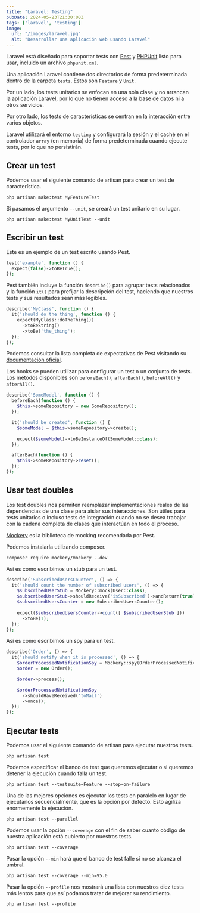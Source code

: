 ```yaml
---
title: "Laravel: Testing"
pubDate: 2024-05-23T21:30:00Z
tags: ['laravel', 'testing']
image:
  url: "/images/laravel.jpg"
  alt: "Desarrollar una aplicación web usando Laravel"
---
```

Laravel está diseñado para soportar tests con <a href="https://pestphp.com/" target="_blank">Pest</a> y <a href="https://phpunit.de/index.html" target ="_blank">PHPUnit</a> listo para usar, incluido un archivo `phpunit.xml`.

Una aplicación Laravel contiene dos directorios de forma predeterminada dentro de la carpeta `tests`. Estos son `Feature` y `Unit`.

Por un lado, los tests unitarios se enfocan en una sola clase y no arrancan la aplicación Laravel, por lo que no tienen acceso a la base de datos ni a otros servicios.

Por otro lado, los tests de características se centran en la interacción entre varios objetos.

Laravel utilizará el entorno `testing` y configurará la sesión y el caché en el controlador `array` (en memoria) de forma predeterminada cuando ejecute tests, por lo que no persistirán.

## Crear un test
Podemos usar el siguiente comando de artisan para crear un test de característica.
```shell
php artisan make:test MyFeatureTest
```
Si pasamos el argumento `--unit`, se creará un test unitario en su lugar.
```shell
php artisan make:test MyUnitTest --unit
```

## Escribir un test
Este es un ejemplo de un test escrito usando Pest.
```php
test('example', function () {
  expect(false)->toBeTrue();
});
```
Pest también incluye la función `describe()` para agrupar tests relacionados y la función `it()` para prefijar la descripción del test, haciendo que nuestros tests y sus resultados sean más legibles.
```php
describe('MyClass', function () {
  it('should do the thing', function () {
    expect(MyClass::doTheThing())
      ->toBeString()
      ->toBe('the_thing');
  });
});
```
Podemos consultar la lista completa de expectativas de Pest visitando su <a href="https://pestphp.com/docs/expectations" target="_blank">documentación oficial</a>.

Los hooks se pueden utilizar para configurar un test o un conjunto de tests. Los métodos disponibles son `beforeEach()`, `afterEach()`, `beforeAll()` y `afterAll()`.
```php
describe('SomeModel', function () {
  beforeEach(function () {
    $this->someRepository = new SomeRepository();
  });

  it('should be created', function () {
    $someModel = $this->someRepository->create();

    expect($someModel)->toBeInstanceOf(SomeModel::class);
  });

  afterEach(function () {
    $this->someRepository->reset();
  });
});
```

## Usar test doubles
Los test doubles nos permiten reemplazar implementaciones reales de las dependencias de una clase para aislar sus interacciones. Son útiles para tests unitarios o incluso tests de integración cuando no se desea trabajar con la cadena completa de clases que interactúan en todo el proceso.

<a href="https://docs.mockery.io/en/latest/" target="_blank">Mockery</a> es la biblioteca de mocking recomendada por Pest.

Podemos instalarla utilizando composer.
```shell
composer require mockery/mockery --dev
```

Así es como escribimos un stub para un test.
```php
describe('SubscribedUsersCounter', () => {
  it('should count the number of subscribed users', () => {
    $subscribedUserStub = Mockery::mock(User::class);
    $subscribedUserStub->shouldReceive('isSubscribed')->andReturn(true);
    $subscribedUsersCounter = new SubscribedUsersCounter();
    
    expect($subscribedUsersCounter->count([ $subscribedUserStub ]))
      ->toBe(1);
  });
});
```

Así es como escribimos un spy para un test.
```php
describe('Order', () => {
  it('should notify when it is processed', () => {
    $orderProcessedNotificationSpy = Mockery::spy(OrderProcessedNotification::class);
    $order = new Order();

    $order->process();

    $orderProcessedNotificationSpy
      ->shouldHaveReceived('toMail')
      ->once();
  });
});
```

## Ejecutar tests
Podemos usar el siguiente comando de artisan para ejecutar nuestros tests.
```shell
php artisan test
```
Podemos especificar el banco de test que queremos ejecutar o si queremos detener la ejecución cuando falla un test.
```shell
php artisan test --testsuite=Feature --stop-on-failure
```
Una de las mejores opciones es ejecutar los tests en paralelo en lugar de ejecutarlos secuencialmente, que es la opción por defecto. Esto agiliza enormemente la ejecución.
```shell
php artisan test --parallel
```
Podemos usar la opción `--coverage` con el fin de saber cuanto código de nuestra aplicación está cubierto por nuestros tests.
```shell
php artisan test --coverage
```
Pasar la opción `--min` hará que el banco de test falle si no se alcanza el umbral.
```shell
php artisan test --coverage --min=95.0
```
Pasar la opción `--profile` nos mostrará una lista con nuestros diez tests más lentos para que así podamos tratar de mejorar su rendimiento.
```shell
php artisan test --profile
```